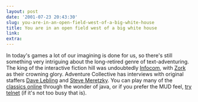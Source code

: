 ```yaml
---
layout: post
date: '2001-07-23 20:43:30'
slug: you-are-in-an-open-field-west-of-a-big-white-house
title: You are in an open field west of a big white house
link: 
extra: 
---
```


In today's games a lot of our imagining is done for us, so there's still something very intriguing about the long-retired genre of text-adventuring. The king of the interactive fiction hill was undoubtedly [Infocom](http://www.csd.uwo.ca/Infocom/), with [Zork](http://www.csd.uwo.ca/Infocom/zork1.html) as their crowning glory. Adventure Collective has interviews with original staffers [Dave Lebling](http://www.adventurecollective.com/articles/interview-davelebling.htm) and [Steve Meretzky](http://www.adventurecollective.com/articles/interview-stevemeretzky.htm). You can play many of the [classics online](http://www.saturn.powerup.com.au/ddesoto/infocom.htm) through the wonder of java, or if you prefer the MUD feel, [try telnet](http://infocom.elsewhere.org/) (if it's not too busy that is).